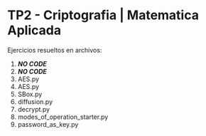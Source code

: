 # TP2 - Criptografia | Matematica Aplicada

Ejercicios resueltos en archivos:
1. ***NO CODE***
2. ***NO CODE***
3. AES.py
4. AES.py
5. SBox.py
6. diffusion.py
7. decrypt.py
8. modes_of_operation_starter.py
9. password_as_key.py

